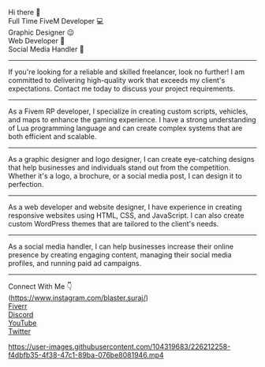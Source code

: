 Hi there 👋<br>
Full Time FiveM Developer 💻<br>
Graphic Designer 😉<br>
Web Developer 📝 <br>
Social Media Handler 📱 <br>

--------------------------------------------------------------------------------------

If you're looking for a reliable and skilled freelancer, look no further! I am committed to delivering high-quality work that exceeds my client's expectations. Contact me today to discuss your project requirements.

--------------------------------------------------------------------------------------

As a Fivem RP developer, I specialize in creating custom scripts, vehicles, and maps to enhance the gaming experience. I have a strong understanding of Lua programming language and can create complex systems that are both efficient and scalable.

--------------------------------------------------------------------------------------

As a graphic designer and logo designer, I can create eye-catching designs that help businesses and individuals stand out from the competition. Whether it's a logo, a brochure, or a social media post, I can design it to perfection.

--------------------------------------------------------------------------------------

As a web developer and website designer, I have experience in creating responsive websites using HTML, CSS, and JavaScript. I can also create custom WordPress themes that are tailored to the client's needs.

--------------------------------------------------------------------------------------

As a social media handler, I can help businesses increase their online presence by creating engaging content, managing their social media profiles, and running paid ad campaigns.

--------------------------------------------------------------------------------------

Connect With Me 👇 <br>
<i class="fa-brands fa-instagram"></i>(https://www.instagram.com/blaster.suraj/) <br>
[Fiverr](https://www.fiverr.com/blastersuraj) <br>
[Discord](https://discord.gg/HGzjtD846H) <br>
[YouTube](https://www.youtube.com/@blastersuraj) <br>
[Twitter](https://twitter.com/BlasterSuraj)

https://user-images.githubusercontent.com/104319683/226212258-f4dbfb35-4f38-47c1-89ba-076be8081946.mp4

<!--
**blastersuraj/blastersuraj** is a ✨ _special_ ✨ repository because its `README.md` (this file) appears on your GitHub profile.

Hello, I am a multi-talented freelancer with expertise in various fields including Fivem RP development, graphic design, logo design, web development, website design, and social media handling. I have three years of experience in these fields and can provide high-quality work to my clients.
-->
